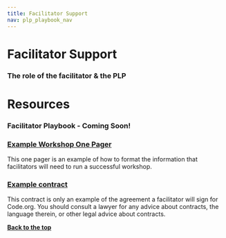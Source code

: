 ```yaml
---
title: Facilitator Support
nav: plp_playbook_nav
---
```


<a id="top"></a>

# Facilitator Support


### The role of the facilitator & the PLP

# Resources

### Facilitator Playbook - Coming Soon!
  

### [Example Workshop One Pager](/files/ExampleFacilitatorOnePager.pdf)
This one pager is an example of how to format the information that facilitators will need to run a successful workshop. 

### [Example contract]() 
This contract is only an example of the agreement a facilitator will sign for Code.org. You should consult a lawyer for any advice about contracts, the language therein, or other legal advice about contracts.






[**Back to the top**](#top)
